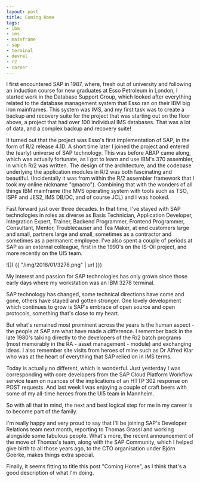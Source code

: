 ```yaml
---
layout: post
title: Coming Home
tags:
- ibm
- ims
- mainframe
- sap
- terminal
- devrel
- r2
- career
---
```


I first encountered SAP in 1987, where, fresh out of university and following an induction course for new graduates at Esso Petroleum in London, I started work in the Database Support Group, which looked after everything related to the database management system that Esso ran on their IBM big iron mainframes. This system was IMS, and my first task was to create a backup and recovery suite for the project that was starting out on the floor above, a project that had  over 100 individual IMS databases. That was a lot of data, and a complex backup and recovery suite! 

It turned out that the project was Esso's first implementation of SAP, in the form of R/2 release 4.1D. A short time later I joined the project and entered the (early) universe of SAP technology. This was before ABAP came along, which was actually fortunate, as I got to learn and use IBM's 370 assembler, in which R/2 was written. The design of the architecture, and the codebase underlying the application modules in R/2 was both fascinating and beautiful. (Incidentally it was from within the R/2 assembler framework that I took my online nickname "qmacro"). Combining that with the wonders of all things IBM mainframe (the MVS operating system with tools such as TSO, ISPF and JES2, IMS DB/DC, and of course JCL) and I was hooked. 

Fast forward just over three decades. In that time, I've stayed with SAP technologies in roles as diverse as Basis Technician, Application Developer, Integration Expert, Trainer, Backend Programmer, Frontend Programmer, Consultant, Mentor, Troublecauser and Tea Maker, at end customers large and small, partners large and small, sometimes as a contractor and sometimes as a permanent employee. I've also spent a couple of periods at SAP as an external colleague, first in the 1990's on the IS-Oil project, and more recently on the UI5 team. 

![]( {{ "/img/2018/01/3278.png" | url }})

My interest and passion for SAP technologies has only grown since those early days where my workstation was an IBM 3278 terminal. 

SAP technology has changed, some technical directions have come and gone, others have stayed and gotten stronger. One lovely development which continues to grow is SAP's embrace of open source and open protocols, something that's close to my heart. 

But what's remained most prominent across the years is the human aspect - the people at SAP are what have made a difference. I remember back in the late 1980's talking directly to the developers of the R/2 batch programs (most memorably in the RA - asset management - module) and exchanging ideas. I also remember site visits from heroes of mine such as Dr Alfred Klar who was at the heart of everything that SAP relied on in IMS terms. 

Today is actually no different, which is wonderful. Just yesterday I was corresponding with core developers from the SAP Cloud Platform Workflow service team on nuances of the implications of an HTTP 302 response on POST requests. And last week I was enjoying a couple of craft beers with some of my all-time heroes from the UI5 team in Mannheim. 

So with all that in mind, the next and best logical step for me in my career is to become part of the family. 

I'm really happy and very proud to say that I'll be joining SAP's Developer Relations team next month, reporting to Thomas Grassl and working alongside some fabulous people. What's more, the recent announcement of the move of Thomas's team, along with the SAP Community, which I helped give birth to all those years ago, to the CTO organisation under Björn Goerke, makes things extra special.

Finally, it seems fitting to title this post "Coming Home", as I think that's a good description of what I'm doing.
